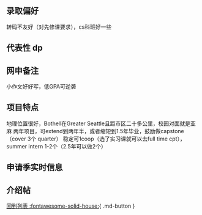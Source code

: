 ## 录取偏好
转码不友好（对先修课要求），cs科班好一些

## 代表性 dp

## 网申备注

小作文好好写，低GPA可逆袭

## 项目特点

地理位置很好，Bothell在Greater Seattle且距市区二十多公里，校园对面就是亚麻
两年项目，可extend到两年半，或者缩短到1.5年毕业，鼓励做capstone（cover 3个 quarter）
稳定可1coop（选了实习课就可以去full time cpt），summer intern 1-2个（2.5年可以做2个）

## 申请季实时信息

## 介绍帖

[回到列表 :fontawesome-solid-house:](grade.md){ .md-button }
